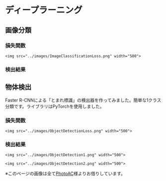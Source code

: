 # ディープラーニング
## 画像分類

### 損失関数
```@raw html
<img src="../images/ImageClassificationLoss.png" width="500">
```

### 検出結果


## 物体検出
Faster R-CNNによる「とまれ標識」の検出器を作ってみました。簡単な1クラス分類です。ライブラリはPyTorchを使用しました。

### 損失関数
```@raw html
<img src="../images/ObjectDetectionLoss.png" width="500">
```

### 検出結果
```@raw html
<img src="../images/ObjectDetection1.png" width="500">
```

```@raw html
<img src="../images/ObjectDetection2.png" width="500">
```

※このページの画像は全て[PhotoAC](https://www.photo-ac.com)様よりお借りしています。

